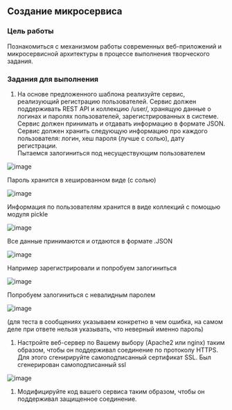 ## Создание микросервиса

### Цель работы

Познакомиться с механизмом работы современных веб-приложений и микросервисной архитектуры в процессе выполнения творческого задания.

### Задания для выполнения

1. На основе предложенного шаблона реализуйте сервис, реализующий регистрацию пользователей. Сервис должен поддерживать REST API и коллекцию /user/, хранящую данные о логинах и паролях пользователей, зарегистрированных в системе. Сервис должен принимать и отдавать информацию в формате JSON. Сервис должен хранить следующую информацию про каждого пользователя: логин, хеш пароля (лучше с солью), дату регистрации.  
Пытаемся залогиниться под несуществующим пользователем

![image](https://user-images.githubusercontent.com/58771506/143765476-a9945685-c819-4411-80a8-93994d09677a.png)

Пароль хранится в хешированном виде (с солью)

![image](https://user-images.githubusercontent.com/58771506/143765497-6d0aafa3-da0a-4413-96b9-1b86148a7591.png)

Информация по пользователям хранится в виде коллекций с помощью модуля pickle

![image](https://user-images.githubusercontent.com/58771506/143765511-719f1724-fa9e-4101-a04d-0ee6b6b360b0.png)

Все данные принимаются и отдаются в формате .JSON

![image](https://user-images.githubusercontent.com/58771506/143765535-2660a42f-c283-493b-975c-da13ec7beb82.png)

Например зарегистрировали и попробуем залогиниться

![image](https://user-images.githubusercontent.com/58771506/143765561-981c0461-2b6e-421e-b3fc-b967aae2980b.png)

Попробуем залогиниться с невалидным паролем

![image](https://user-images.githubusercontent.com/58771506/143765576-5679c9c8-15b6-46ef-b89d-24b59a830984.png)

(для теста в сообщениях указываем конкретно в чем ошибка, на самом деле при ответе нельзя указывать, что неверный именно пароль)
1. Настройте веб-сервер по Вашему выбору (Apache2 или nginx) таким образом, чтобы он поддерживал соединение по протоколу HTTPS. Для этого сгенирируйте самоподписанный сертификат SSL. 
Был сгенерирован самоподписанный ssl

![image](https://user-images.githubusercontent.com/58771506/143765442-ae39e898-7fe3-4037-abe8-362c09a62ef6.png)

1. Модифицируйте код вашего сервиса таким образом, чтобы он поддерживал защищенное соединение.
